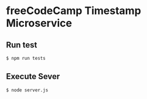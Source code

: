 # freeCodeCamp Timestamp Microservice

## Run test

```bash
$ npm run tests
```

## Execute Sever

```bash
$ node server.js
```
